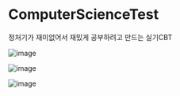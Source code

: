 # ComputerScienceTest
정처기가 재미없어서 재밌게 공부하려고 만드는 실기CBT

![image](https://github.com/EunJinPark98/ComputerScienceTest/assets/120006805/e2160490-ca5d-4ab3-99c9-609183cfc6d0)

![image](https://github.com/EunJinPark98/ComputerScienceTest/assets/120006805/f31dd21b-d9b5-49bb-a2ea-e5c3d798f15a)

![image](https://github.com/EunJinPark98/ComputerScienceTest/assets/120006805/d24d9c1e-7429-44d0-8c2f-bb0b698e3523)

